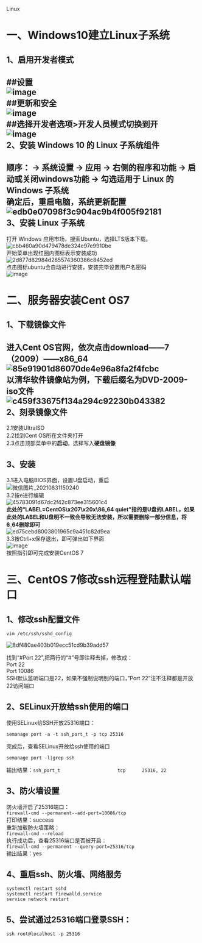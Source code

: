 Linux

一、Windows10建立Linux子系统<br>
===
1、启用开发者模式<br>
---
##设置<br>
![image](https://user-images.githubusercontent.com/48665991/126938547-fc695405-296d-404c-a508-5a5ebfddc436.png)<br>
##更新和安全<br>
![image](https://user-images.githubusercontent.com/48665991/126939167-514384f1-dcac-47e0-9720-f0fdeda7d87b.png)<br>
##选择开发者选项>开发人员模式切换到开<br>
![image](https://user-images.githubusercontent.com/48665991/126939238-f8ba8549-62ba-4ca3-aa1e-693081554aa1.png)<br>
2、安装 Windows 10 的 Linux 子系统组件<br>
---
顺序： -> 系统设置 -> 应用 -> 右侧的程序和功能 -> 启动或关闭windows功能 -> 勾选适用于 Linux 的 Windows 子系统<br>
确定后，重启电脑，系统更新配置<br>
![edb0e07098f3c904ac9b4f005f92181](https://user-images.githubusercontent.com/48665991/126941849-4af95559-f9d3-4064-bb4c-09f1fb97fea3.png)<br>
3、安装 Linux 子系统<br>
---
打开 Windows 应用市场，搜索Ubuntu，选择LTS版本下载。<br>
![cbb460a90d479478de324e97e9910be](https://user-images.githubusercontent.com/48665991/126942466-cc3623f7-61c7-4624-b5d0-e4b14b4edfb9.png)<br>
开始菜单出现红圈内图标表示安装成功<br>
![2d877d82984d285574360386c8452ed](https://user-images.githubusercontent.com/48665991/127791804-8144ff7b-54b9-440f-bac2-6b2ab0f1a08e.png)<br>
点击图标ubuntu会自动进行安装，安装完毕设置用户名密码<br>
![image](https://user-images.githubusercontent.com/48665991/127791889-e26353fd-62a8-4a3e-b520-caef35c52a15.png)<br>


二、服务器安装Cent OS7<br>
===
1、下载镜像文件<br>
---
进入Cent OS官网，依次点击download——7（2009）——x86_64<br>
![85e91901d86070de4e96a8fa2f4fcbc](https://user-images.githubusercontent.com/48665991/131455366-ca1fa42b-a825-422c-ad73-fd5df05ed0e4.png)<br>
以清华软件镜像站为例，下载后缀名为DVD-2009-iso文件<br>
![c459f33675f134a294c92230b043382](https://user-images.githubusercontent.com/48665991/131455327-0c58e12d-f8da-446f-943c-bfd8472f495b.png)<br>
2、刻录镜像文件<br>
---
2.1安装UltraISO<br>
2.2找到Cent OS所在文件夹打开<br>
2.3点击顶部菜单中的**启动**，选择写入**硬盘镜像**<br>

3、安装<br>
---
3.1进入电脑BIOS界面，设置U盘启动，重启<br>
![微信图片_20210831150240](https://user-images.githubusercontent.com/48665991/131457832-733e36cc-f3a8-4e7f-8483-5e2b688b278a.png)<br>
3.2按e进行编辑<br>
![45783091d67dc2f42c873ee315601c4](https://user-images.githubusercontent.com/48665991/131458072-43ae75ca-8588-4703-9850-4cf0b277cbef.png)<br>
**此处的“LABEL=CentOS\x207\x20x\86_64 quiet”指的是U盘的LABEL，如果此处的LABEL和U盘明不一致会导致无法安装，所以需要删除一部分信息，将6_64删除即可**<br>
![ed75cebd8003801965c9a451c82d9ea](https://user-images.githubusercontent.com/48665991/131458624-595d715a-f7cc-4278-bb9f-2919b6b9bcee.png)<br>
3.3按Ctrl+x保存退出，即可弹出如下界面<br>
![image](https://user-images.githubusercontent.com/48665991/131461275-037405a0-41e1-4222-af0b-2b45a596b4df.png)<br>
按照指引即可完成安装CentOS 7<br>


三、CentOS 7修改ssh远程登陆默认端口<br/>
===
1、修改ssh配置文件
---

```
vim /etc/ssh/sshd_config 
```
![8df480ae403b019ecc51cd9b39add57](https://user-images.githubusercontent.com/48665991/131630004-5d2a46de-fbcc-45d0-a86a-27d3be087fc7.png)<br>

找到“#Port 22”,把两行的“#”号即注释去掉，修改成：<br>
Port 22<br>
Port 10086<br>
SSH默认监听端口是22，如果不强制说明别的端口，”Port 22”注不注释都是开放22访问端口<br>

2、SELinux开放给ssh使用的端口<br/>
---
使用SELinux给SSH开放25316端口：
```
semanage port -a -t ssh_port_t -p tcp 25316
```
完成后，查看SELinux开放给ssh使用的端口<br>
```
semanage port -l|grep ssh  
```
输出结果：```ssh_port_t                     tcp      25316, 22```

3、防火墙设置<br/>
---
防火墙开启了25316端口：<br>
```firewall-cmd --permanent--add-port=10086/tcp  ```<br>
打印结果：success<br>
重新加载防火墙策略：<br>
```firewall-cmd --reload  ```<br>
执行成功后，查看25316端口是否被开启：<br>
```firewall-cmd --permanent --query-port=25316/tcp ```<br>
输出结果：yes<br>

4、重启ssh、防火墙、网络服务<br/>
---
```systemctl restart sshd  ```<br>
```systemctl restart firewalld.service  ```<br>
```service network restart```<br>

5、尝试通过25316端口登录SSH：<br/>
---
```ssh root@localhost -p 25316```  








